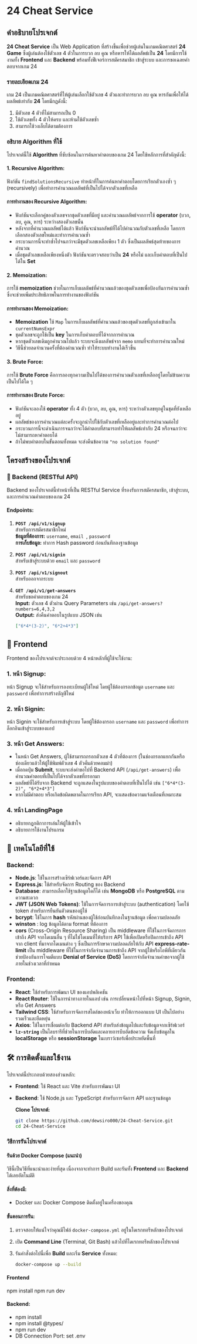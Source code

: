 # 24 Cheat Service

## คำอธิบายโปรเจกต์

**24 Cheat Service** เป็น Web Application ที่สร้างขึ้นเพื่อช่วยผู้เล่นในเกมคณิตศาสตร์ **24 Game** ซึ่งผู้เล่นต้องใช้ตัวเลข 4 ตัวในการบวก ลบ คูณ หรือหารให้ได้ผลลัพธ์เป็น **24** โดยมีการใช้งานทั้ง **Frontend** และ **Backend** พร้อมทั้งฟีเจอร์การสมัครสมาชิก เข้าสู่ระบบ และการขอเฉลยคำตอบจากเกม 24
### รายละเอียดเกม 24

เกม 24 เป็นเกมคณิตศาสตร์ที่ให้ผู้เล่นเลือกใช้ตัวเลข 4 ตัวและทำการบวก ลบ คูณ หารกันเพื่อให้ได้ผลลัพธ์เท่ากับ **24** โดยมีกฎดังนี้:

1. มีตัวเลข 4 ตัวที่ไม่สามารถเป็น 0
2. ใช้ตัวเลขทั้ง 4 ตัวให้ครบ และห้ามใช้ตัวเลขซ้ำ
3. สามารถใช้วงเล็บได้ตามต้องการ

### อธิบาย Algorithm ที่ใช้

โปรเจกต์นี้ใช้ **Algorithm** ที่ซับซ้อนในการค้นหาคำตอบของเกม 24 โดยใช้หลักการที่สำคัญดังนี้:

#### 1. **Recursive Algorithm**:
ฟังก์ชัน `findSolutionsRecursive` ทำหน้าที่ในการค้นหาคำตอบโดยการเรียกตัวเองซ้ำ ๆ (recursively) เพื่อทำการคำนวณผลลัพธ์ที่เป็นไปได้จากตัวเลขที่เหลือ

#### การทำงานของ Recursive Algorithm:
- ฟังก์ชันจะเลือกคู่ของตัวเลขจากชุดตัวเลขที่มีอยู่ และคำนวณผลลัพธ์จากการใช้ **operator** (บวก, ลบ, คูณ, หาร) ระหว่างสองตัวเลขนั้น
- หลังจากที่คำนวณผลลัพธ์ได้แล้ว ฟังก์ชันจะนำผลลัพธ์ที่ได้ไปคำนวณกับตัวเลขที่เหลือ โดยการเลือกสองตัวเลขใหม่และทำการคำนวณซ้ำ
- กระบวนการนี้จะทำซ้ำไปจนกว่าจะมีชุดตัวเลขเหลือเพียง 1 ตัว ซึ่งเป็นผลลัพธ์สุดท้ายของการคำนวณ
- เมื่อชุดตัวเลขเหลือเพียงหนึ่งตัว ฟังก์ชันจะตรวจสอบว่าเป็น **24** หรือไม่ และเก็บคำตอบที่เป็นไปได้ใน **Set**

#### 2. **Memoization**:
การใช้ **memoization** ช่วยในการเก็บผลลัพธ์ที่คำนวณแล้วของชุดตัวเลขเพื่อป้องกันการคำนวณซ้ำ ซึ่งจะช่วยเพิ่มประสิทธิภาพในการทำงานของฟังก์ชัน

#### การทำงานของ Memoization:
- **Memoization** ใช้ `Map` ในการเก็บผลลัพธ์ที่คำนวณแล้วของชุดตัวเลขที่ถูกส่งเข้ามาใน `currentNumsExpr`
- ชุดตัวเลขจะถูกใช้เป็น **key** ในการเก็บคำตอบที่ได้จากการคำนวณ
- หากชุดตัวเลขเดิมถูกคำนวณไปแล้ว ระบบจะดึงผลลัพธ์จาก `memo` แทนที่จะทำการคำนวณใหม่
- วิธีนี้ช่วยลดจำนวนครั้งที่ต้องคำนวณซ้ำ ทำให้ระบบทำงานได้เร็วขึ้น

#### 3. **Brute Force**:
การใช้ **Brute Force** คือการลองทุกความเป็นไปได้ของการคำนวณตัวเลขที่เหลืออยู่โดยไม่ข้ามความเป็นไปได้ใด ๆ

#### การทำงานของ Brute Force:
- ฟังก์ชันจะลองใช้ **operator** ทั้ง 4 ตัว (บวก, ลบ, คูณ, หาร) ระหว่างตัวเลขทุกคู่ในชุดที่ยังเหลืออยู่
- ผลลัพธ์ของการคำนวณแต่ละครั้งจะถูกนำไปใช้กับตัวเลขที่เหลืออยู่และทำการคำนวณต่อไป
- กระบวนการนี้จะดำเนินการจนกว่าจะได้คำตอบที่สามารถทำให้ผลลัพธ์เท่ากับ 24 หรือจนกว่าจะไม่สามารถหาคำตอบได้
- ถ้าไม่พบคำตอบในขั้นตอนทั้งหมด จะส่งคืนข้อความ `"no solution found"`

## โครงสร้างของโปรเจกต์

### 🚀 Backend (RESTful API)

Backend ของโปรเจกต์นี้ทำหน้าที่เป็น RESTful Service ที่รองรับการสมัครสมาชิก, เข้าสู่ระบบ, และการคำนวณคำตอบของเกม 24

#### **Endpoints:**

1. **`POST /api/v1/signup`**  
   สำหรับการสมัครสมาชิกใหม่  
   **ข้อมูลที่ต้องการ:** `username`, `email `, `password`  
   **การเก็บข้อมูล:** ทำการ Hash password ก่อนบันทึกลงฐานข้อมูล

2. **`POST /api/v1/signin`**  
   สำหรับเข้าสู่ระบบด้วย `email` และ `password`

3. **`POST /api/v1/signout`**  
   สำหรับออกจากระบบ

4. **`GET /api/v1/get-answers`**  
   สำหรับขอคำตอบของเกม 24  
   **Input:** ตัวเลข 4 ตัวผ่าน Query Parameters เช่น `/api/get-answers?numbers=6,4,3,2`  
   **Output:** ส่งคืนคำตอบในรูปแบบ JSON เช่น  
   ```json
   ["6*4*(3-2)", "6*2+4*3"]

## 🎨 Frontend

Frontend ของโปรเจกต์จะประกอบด้วย 4 หน้าหลักที่ผู้ใช้จะใช้งาน:

### 1. **หน้า Signup:**  
หน้า Signup จะใช้สำหรับการลงทะเบียนผู้ใช้ใหม่ โดยผู้ใช้ต้องกรอกข้อมูล `username` และ `password` เพื่อทำการสร้างบัญชีใหม่

### 2. **หน้า Signin:**  
หน้า Signin จะใช้สำหรับการเข้าสู่ระบบ โดยผู้ใช้ต้องกรอก `username` และ `password` เพื่อทำการล็อกอินเข้าสู่ระบบของแอป

### 3. **หน้า Get Answers:**  
- ในหน้า Get Answers, ผู้ใช้สามารถกรอกตัวเลข 4 ตัวที่ต้องการ (ในช่องกรอกแยกกันหรือช่องเดียวแล้วให้ผู้ใช้พิมพ์ตัวเลข 4 ตัวคั่นด้วยคอมม่า)
- เมื่อกดปุ่ม **Submit**, ระบบจะส่งคำขอไปที่ Backend API (`/api/get-answers`) เพื่อคำนวณคำตอบที่เป็นไปได้จากตัวเลขที่กรอกมา
- ผลลัพธ์ที่ได้รับจาก Backend จะถูกแสดงในรูปแบบของคำตอบที่เป็นไปได้ เช่น `["6*4*(3-2)", "6*2+4*3"]`
- หากไม่มีคำตอบ หรือเกิดข้อผิดพลาดในการเรียก API, จะแสดงข้อความแจ้งเตือนที่เหมาะสม

### 4. **หน้า LandingPage**  
- อธิบายกฎกติกาการเล่นให้ผู้ใช้เข้าใจ
- อธิบายการใช้งานโปรแกรม

## 🔧 เทคโนโลยีที่ใช้

### **Backend:**

- **Node.js**: ใช้ในการสร้างเซิร์ฟเวอร์และจัดการ API
- **Express.js**: ใช้สำหรับจัดการ Routing ของ Backend
- **Database**: สามารถเลือกใช้ฐานข้อมูลใดก็ได้ เช่น **MongoDB** หรือ **PostgreSQL** ตามความสะดวก
- **JWT (JSON Web Tokens)**: ใช้ในการจัดการการเข้าสู่ระบบ (authentication) โดยใช้ token สำหรับการยืนยันตัวตนของผู้ใช้
- **bcrypt**: ใช้ในการ **hash** รหัสผ่านของผู้ใช้ก่อนบันทึกลงในฐานข้อมูล เพื่อความปลอดภัย
- **winston** : log ข้อมูลได้ตาม format ที่ต้องการ
- **cors** (Cross-Origin Resource Sharing) เป็น middleware ที่ใช้ในการจัดการการเข้าถึง API จากโดเมนอื่น ๆ ที่ไม่ใช่โดเมนที่ให้บริการ API
    ใช้เพื่อเปิดหรือปิดการเข้าถึง API จาก client ที่มาจากโดเมนต่าง ๆ ซึ่งเป็นการรักษาความปลอดภัยให้กับ API
**express-rate-limit** เป็น middleware ที่ใช้ในการจำกัดจำนวนการเข้าถึง API จากผู้ใช้หรือไอพีที่เดียวกัน
    ช่วยป้องกันการโจมตีแบบ **Denial of Service (DoS)** โดยการจำกัดจำนวนคำขอจากผู้ใช้ภายในช่วงเวลาที่กำหนด
  
### **Frontend:**

- **React**: ใช้สำหรับการพัฒนา UI ของแอปพลิเคชัน
- **React Router**: ใช้ในการนำทางภายในแอป เช่น การเปลี่ยนหน้าไปที่หน้า Signup, Signin, หรือ Get Answers
- **Tailwind CSS**: ใช้สำหรับการจัดการสไตล์ของหน้าเว็บ ทำให้การออกแบบ UI เป็นไปอย่างรวดเร็วและยืดหยุ่น
- **Axios**: ใช้ในการเชื่อมต่อกับ Backend API สำหรับส่งข้อมูลไปและรับข้อมูลจากเซิร์ฟเวอร์
- **`lz-string`** เป็นไลบรารีที่ช่วยในการบีบอัดและคลายการบีบอัดข้อความ จัดเก็บข้อมูลใน **localStorage** หรือ **sessionStorage** ในเบราว์เซอร์เพื่อประหยัดพื้นที่

## 🛠️ การติดตั้งและใช้งาน

โปรเจกต์นี้ประกอบด้วยสองส่วนหลัก:
- **Frontend**: ใช้ React และ Vite สำหรับการพัฒนา UI
- **Backend**: ใช้ Node.js และ TypeScript สำหรับการจัดการ API และฐานข้อมูล

  **Clone โปรเจกต์:**

   ```bash
   git clone https://github.com/dewsiro000/24-Cheat-Service.git
   cd 24-Cheat-Service
   
### วิธีการรันโปรเจกต์

#### รันด้วย Docker Compose (แนะนำ)
วิธีนี้เป็นวิธีที่แนะนำและง่ายที่สุด เนื่องจากจะทำการ Build และรันทั้ง **Frontend** และ **Backend** ได้เลยอัตโนมัติ

#### สิ่งที่ต้องมี:
- Docker และ Docker Compose ติดตั้งอยู่ในเครื่องของคุณ

#### ขั้นตอนการรัน:
1. ตรวจสอบให้แน่ใจว่าคุณมีไฟล์ `docker-compose.yml` อยู่ในไดเรกทอรีหลักของโปรเจกต์
2. เปิด **Command Line** (Terminal, Git Bash) แล้วไปที่ไดเรกทอรีหลักของโปรเจกต์
3. รันคำสั่งต่อไปนี้เพื่อ **Build** และเริ่ม **Service** ทั้งหมด:

   ```bash
   docker-compose up --build

#### Frontend
npm install
npm run dev

#### Backend:
- npm install
- npm install @types/
- npm run dev
- DB Connection Port: set .env
